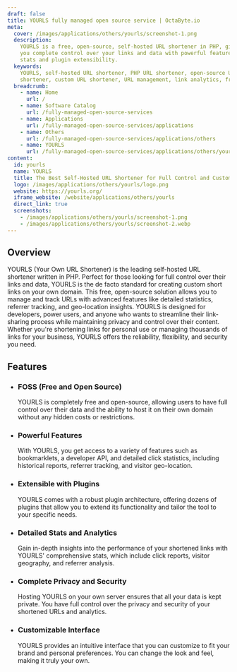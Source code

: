 ```yaml
---
draft: false
title: YOURLS fully managed open source service | OctaByte.io
meta:
  cover: /images/applications/others/yourls/screenshot-1.png
  description:
    YOURLS is a free, open-source, self-hosted URL shortener in PHP, giving
    you complete control over your links and data with powerful features like detailed
    stats and plugin extensibility.
  keywords:
    YOURLS, self-hosted URL shortener, PHP URL shortener, open-source URL
    shortener, custom URL shortener, URL management, link analytics, free URL shortener
  breadcrumb:
    - name: Home
      url: /
    - name: Software Catalog
      url: /fully-managed-open-source-services
    - name: Applications
      url: /fully-managed-open-source-services/applications
    - name: Others
      url: /fully-managed-open-source-services/applications/others
    - name: YOURLS
      url: /fully-managed-open-source-services/applications/others/yourls
content:
  id: yourls
  name: YOURLS
  title: The Best Self-Hosted URL Shortener for Full Control and Customization
  logo: /images/applications/others/yourls/logo.png
  website: https://yourls.org/
  iframe_website: /website/applications/others/yourls
  direct_link: true
  screenshots:
    - /images/applications/others/yourls/screenshot-1.png
    - /images/applications/others/yourls/screenshot-2.webp
---
```


## Overview

YOURLS (Your Own URL Shortener) is the leading self-hosted URL shortener written in PHP. Perfect for those looking for full control over their links and data, YOURLS is the de facto standard for creating custom short links on your own domain. This free, open-source solution allows you to manage and track URLs with advanced features like detailed statistics, referrer tracking, and geo-location insights. YOURLS is designed for developers, power users, and anyone who wants to streamline their link-sharing process while maintaining privacy and control over their content. Whether you're shortening links for personal use or managing thousands of links for your business, YOURLS offers the reliability, flexibility, and security you need.

## Features

- ### FOSS (Free and Open Source)

  YOURLS is completely free and open-source, allowing users to have full control over their data and the ability to host it on their own domain without any hidden costs or restrictions.

- ### Powerful Features

  With YOURLS, you get access to a variety of features such as bookmarklets, a developer API, and detailed click statistics, including historical reports, referrer tracking, and visitor geo-location.

- ### Extensible with Plugins

  YOURLS comes with a robust plugin architecture, offering dozens of plugins that allow you to extend its functionality and tailor the tool to your specific needs.

- ### Detailed Stats and Analytics

  Gain in-depth insights into the performance of your shortened links with YOURLS' comprehensive stats, which include click reports, visitor geography, and referrer analysis.

- ### Complete Privacy and Security

  Hosting YOURLS on your own server ensures that all your data is kept private. You have full control over the privacy and security of your shortened URLs and analytics.

- ### Customizable Interface

  YOURLS provides an intuitive interface that you can customize to fit your brand and personal preferences. You can change the look and feel, making it truly your own.
